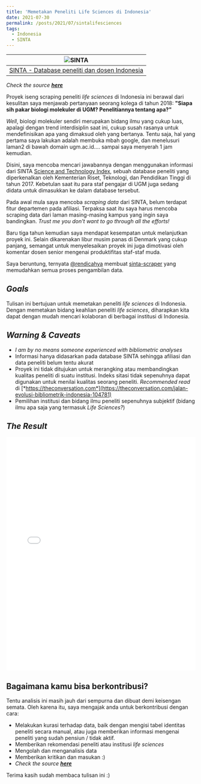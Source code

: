```yaml
---
title: 'Memetakan Peneliti Life Sciences di Indonesia'
date: 2021-07-30
permalink: /posts/2021/07/sintalifesciences
tags:
  - Indonesia
  - SINTA
---
```

| ![SINTA](https://sinta.ristekbrin.go.id/assets/img/sinta_logo.png) |
|:--:| 
| [SINTA - Database peneliti dan dosen Indonesia](https://sinta.ristekbrin.go.id/)

_Check the source_ [**_here_**](https://github.com/matinnuhamunada/SINTA_data_mining)

Proyek iseng scraping peneliti _life sciences_ di Indonesia ini berawal dari kesulitan saya menjawab pertanyaan seorang kolega di tahun 2018: **"Siapa sih pakar biologi molekuler di UGM? Penelitiannya tentang apa?"** 

_Well_, biologi molekuler sendiri merupakan bidang ilmu yang cukup luas, apalagi dengan trend interdisiplin saat ini, cukup susah rasanya untuk mendefinisikan apa yang dimaksud oleh yang bertanya. Tentu saja, hal yang pertama saya lakukan adalah membuka mbah google, dan menelusuri laman2 di bawah domain ugm.ac.id.... sampai saya menyerah 1 jam kemudian.

Disini, saya mencoba mencari jawabannya dengan menggunakan informasi dari SINTA [Science and Technology Index](https://sinta.ristekbrin.go.id), sebuah database peneliti yang diperkenalkan oleh Kementerian Riset, Teknologi, dan Pendidikan Tinggi di tahun 2017. Kebetulan saat itu para staf pengajar di UGM juga sedang didata untuk dimasukkan ke dalam database tersebut.

Pada awal mula saya mencoba _scraping data_ dari SINTA, belum terdapat fitur departemen pada afiliasi. Terpaksa saat itu saya harus mencoba scraping data dari laman masing-masing kampus yang ingin saya bandingkan. _Trust me you don't want to go through all the efforts!_

Baru tiga tahun kemudian saya mendapat kesempatan untuk melanjutkan proyek ini. Selain dikarenakan libur musim panas di Denmark yang cukup panjang, semangat untuk menyelesaikan proyek ini juga dimotivasi oleh komentar dosen senior mengenai produktifitas staf-staf muda. 

Saya beruntung, ternyata [@rendicahya](https://github.com/rendicahya) membuat [sinta-scraper](https://github.com/rendicahya/sinta-scraper) yang memudahkan semua proses pengambilan data.

## _Goals_
Tulisan ini bertujuan untuk memetakan peneliti _life sciences_ di Indonesia. Dengan memetakan bidang keahlian peneliti _life sciences_, diharapkan kita dapat dengan mudah mencari kolaboran di berbagai institusi di Indonesia.

## _Warning & Caveats_
* _I am by no means someone experienced with bibliometric analyses_
* Informasi hanya didasarkan pada database SINTA sehingga afiliasi dan data peneliti belum tentu akurat
* Proyek ini tidak ditujukan untuk merangking atau membandingkan kualitas peneliti di suatu institusi. Indeks sitasi tidak sepenuhnya dapat digunakan untuk menilai kualitas seorang peneliti. _Recommended read_ di [*https://theconversation.com*](https://theconversation.com/jalan-evolusi-bibliometrik-indonesia-104781)
* Pemilihan institusi dan bidang ilmu peneliti sepenuhnya subjektif (bidang ilmu apa saja yang termasuk _Life Sciences?_)

## _The Result_

<iframe src="/files/bio_sinta.html"
    sandbox="allow-same-origin allow-scripts"
    width="100%"
    height="620"
    scrolling="no"
    seamless="seamless"
    frameborder="0">
</iframe>

## Bagaimana kamu bisa berkontribusi?
Tentu analisis ini masih jauh dari sempurna dan dibuat demi keisengan semata. Oleh karena itu, saya mengajak anda untuk berkontribusi dengan cara:
* Melakukan kurasi terhadap data, baik dengan mengisi tabel identitas peneliti secara manual, atau juga memberikan informasi mengenai peneliti yang sudah pensiun / tidak aktif.
* Memberikan rekomendasi peneliti atau institusi _life sciences_
* Mengolah dan menganalisis data
* Memberikan kritikan dan masukan :)
* _Check the source_ [**_here_**](https://github.com/matinnuhamunada/SINTA_data_mining)

Terima kasih sudah membaca tulisan ini :)